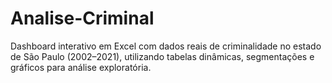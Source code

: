 # Analise-Criminal
Dashboard interativo em Excel com dados reais de criminalidade no estado de São Paulo (2002–2021), utilizando tabelas dinâmicas, segmentações e gráficos para análise exploratória.
